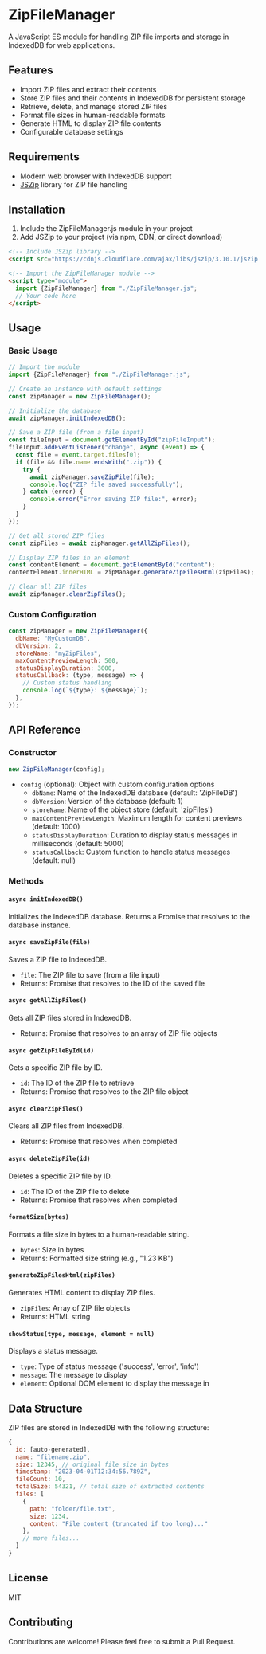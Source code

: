 # ZipFileManager

A JavaScript ES module for handling ZIP file imports and storage in IndexedDB for web applications.

## Features

- Import ZIP files and extract their contents
- Store ZIP files and their contents in IndexedDB for persistent storage
- Retrieve, delete, and manage stored ZIP files
- Format file sizes in human-readable formats
- Generate HTML to display ZIP file contents
- Configurable database settings

## Requirements

- Modern web browser with IndexedDB support
- [JSZip](https://stuk.github.io/jszip/) library for ZIP file handling

## Installation

1. Include the ZipFileManager.js module in your project
2. Add JSZip to your project (via npm, CDN, or direct download)

```html
<!-- Include JSZip library -->
<script src="https://cdnjs.cloudflare.com/ajax/libs/jszip/3.10.1/jszip.min.js"></script>

<!-- Import the ZipFileManager module -->
<script type="module">
  import {ZipFileManager} from "./ZipFileManager.js";
  // Your code here
</script>
```

## Usage

### Basic Usage

```javascript
// Import the module
import {ZipFileManager} from "./ZipFileManager.js";

// Create an instance with default settings
const zipManager = new ZipFileManager();

// Initialize the database
await zipManager.initIndexedDB();

// Save a ZIP file (from a file input)
const fileInput = document.getElementById("zipFileInput");
fileInput.addEventListener("change", async (event) => {
  const file = event.target.files[0];
  if (file && file.name.endsWith(".zip")) {
    try {
      await zipManager.saveZipFile(file);
      console.log("ZIP file saved successfully");
    } catch (error) {
      console.error("Error saving ZIP file:", error);
    }
  }
});

// Get all stored ZIP files
const zipFiles = await zipManager.getAllZipFiles();

// Display ZIP files in an element
const contentElement = document.getElementById("content");
contentElement.innerHTML = zipManager.generateZipFilesHtml(zipFiles);

// Clear all ZIP files
await zipManager.clearZipFiles();
```

### Custom Configuration

```javascript
const zipManager = new ZipFileManager({
  dbName: "MyCustomDB",
  dbVersion: 2,
  storeName: "myZipFiles",
  maxContentPreviewLength: 500,
  statusDisplayDuration: 3000,
  statusCallback: (type, message) => {
    // Custom status handling
    console.log(`${type}: ${message}`);
  },
});
```

## API Reference

### Constructor

```javascript
new ZipFileManager(config);
```

- `config` (optional): Object with custom configuration options
  - `dbName`: Name of the IndexedDB database (default: 'ZipFileDB')
  - `dbVersion`: Version of the database (default: 1)
  - `storeName`: Name of the object store (default: 'zipFiles')
  - `maxContentPreviewLength`: Maximum length for content previews (default: 1000)
  - `statusDisplayDuration`: Duration to display status messages in milliseconds (default: 5000)
  - `statusCallback`: Custom function to handle status messages (default: null)

### Methods

#### `async initIndexedDB()`

Initializes the IndexedDB database. Returns a Promise that resolves to the database instance.

#### `async saveZipFile(file)`

Saves a ZIP file to IndexedDB.

- `file`: The ZIP file to save (from a file input)
- Returns: Promise that resolves to the ID of the saved file

#### `async getAllZipFiles()`

Gets all ZIP files stored in IndexedDB.

- Returns: Promise that resolves to an array of ZIP file objects

#### `async getZipFileById(id)`

Gets a specific ZIP file by ID.

- `id`: The ID of the ZIP file to retrieve
- Returns: Promise that resolves to the ZIP file object

#### `async clearZipFiles()`

Clears all ZIP files from IndexedDB.

- Returns: Promise that resolves when completed

#### `async deleteZipFile(id)`

Deletes a specific ZIP file by ID.

- `id`: The ID of the ZIP file to delete
- Returns: Promise that resolves when completed

#### `formatSize(bytes)`

Formats a file size in bytes to a human-readable string.

- `bytes`: Size in bytes
- Returns: Formatted size string (e.g., "1.23 KB")

#### `generateZipFilesHtml(zipFiles)`

Generates HTML content to display ZIP files.

- `zipFiles`: Array of ZIP file objects
- Returns: HTML string

#### `showStatus(type, message, element = null)`

Displays a status message.

- `type`: Type of status message ('success', 'error', 'info')
- `message`: The message to display
- `element`: Optional DOM element to display the message in

## Data Structure

ZIP files are stored in IndexedDB with the following structure:

```javascript
{
  id: [auto-generated],
  name: "filename.zip",
  size: 12345, // original file size in bytes
  timestamp: "2023-04-01T12:34:56.789Z",
  fileCount: 10,
  totalSize: 54321, // total size of extracted contents
  files: [
    {
      path: "folder/file.txt",
      size: 1234,
      content: "File content (truncated if too long)..."
    },
    // more files...
  ]
}
```

## License

MIT

## Contributing

Contributions are welcome! Please feel free to submit a Pull Request.
